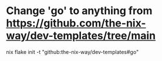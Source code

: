 # Change 'go' to anything from https://github.com/the-nix-way/dev-templates/tree/main 
nix flake init -t "github:the-nix-way/dev-templates#go"

